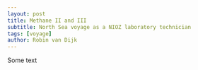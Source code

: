 ```yaml
---
layout: post
title: Methane II and III
subtitle: North Sea voyage as a NIOZ laboratory technician
tags: [voyage]
author: Robin van Dijk
---
```


Some text
